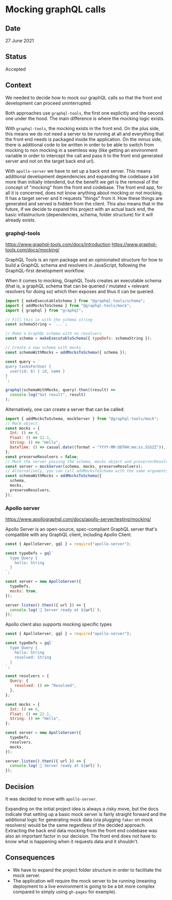 # Mocking graphQL calls

## Date

27 June 2021

## Status

Accepted

## Context

We needed to decide how to mock our graphQL calls so that the front end development can proceed uninterrupted.

Both approaches use `graphql-tools`, the first one explicitly and the second one under the hood. The main difference is where the mocking logic exists.

With `graphql-tools`, the mocking exists in the front end. On the plus side, this means we do not need a server to be running at all and everything that the front end needs is packaged inside the application. On the minus side, there is additional code to be written in order to be able to switch from mocking to non mocking in a seemless way (like getting an environment variable in order to intercept the call and pass it to the front end generated server and not on the target back end url).

With `apollo-server` we have to set up a back end server. This means additional development dependencies and expanding the codebase a bit more than initially intendend, but the benefit we get is the removal of the concept of "mocking" from the front end codebase. The front end app, for all it is concerned, does not know anything about mocking or not mocking. It has a target server and it requests "things" from it. How these things are generated and served is hidden from the client. This also means that in the future, if we decide to expand this project with an actual back end, the basic infastructure (dependencies, schema, folder structure) for it will already exists.

### graphql-tools

https://www.graphql-tools.com/docs/introduction
https://www.graphql-tools.com/docs/mocking/

GraphQL Tools is an npm package and an opinionated structure for how to build a GraphQL schema and resolvers in JavaScript, following the GraphQL-first development workflow.

When it comes to mocking, GraphQL Tools creates an executable schema (that is, a graphQL schema that can be queried / mutated + relevant resolvers for doing so) which then exposes and thus it can be queried.

```js
import { makeExecutableSchema } from "@graphql-tools/schema";
import { addMocksToSchema } from "@graphql-tools/mock";
import { graphql } from "graphql";

// Fill this in with the schema string
const schemaString = `...`;

// Make a GraphQL schema with no resolvers
const schema = makeExecutableSchema({ typeDefs: schemaString });

// Create a new schema with mocks
const schemaWithMocks = addMocksToSchema({ schema });

const query = `
query tasksForUser {
  user(id: 6) { id, name }
}
`;

graphql(schemaWithMocks, query).then((result) =>
  console.log("Got result", result)
);
```

Alternatively, one can create a server that can be called:

```js
import { addMocksToSchema, mockServer } from "@graphql-tools/mock";
// Mock object.
const mocks = {
  Int: () => 6,
  Float: () => 22.1,
  String: () => "Hello",
  DateTime: () => casual.date((format = "YYYY-MM-DDTHH:mm:ss.SSSZZ")),
};
const preserveResolvers = false;
// Mock the server passing the schema, mocks object and preserverResolvers arguments.
const server = mockServer(schema, mocks, preserveResolvers);
// Alternatively, you can call addMocksToSchema with the same arguments.
const schemaWithMocks = addMocksToSchema({
  schema,
  mocks,
  preserveResolvers,
});
```

### Apollo server

https://www.apollographql.com/docs/apollo-server/testing/mocking/

Apollo Server is an open-source, spec-compliant GraphQL server that's compatible with any GraphQL client, including Apollo Client.

```js
const { ApolloServer, gql } = require("apollo-server");

const typeDefs = gql`
  type Query {
    hello: String
  }
`;

const server = new ApolloServer({
  typeDefs,
  mocks: true,
});

server.listen().then(({ url }) => {
  console.log(`🚀 Server ready at ${url}`);
});
```

Apollo client also supports mocking specific types

```js
const { ApolloServer, gql } = require("apollo-server");

const typeDefs = gql`
  type Query {
    hello: String
    resolved: String
  }
`;

const resolvers = {
  Query: {
    resolved: () => "Resolved",
  },
};

const mocks = {
  Int: () => 6,
  Float: () => 22.1,
  String: () => "Hello",
};

const server = new ApolloServer({
  typeDefs,
  resolvers,
  mocks,
});

server.listen().then(({ url }) => {
  console.log(`🚀 Server ready at ${url}`);
});
```

## Decision

It was decided to move with `apollo-server`.

Expanding on the initial project idea is always a risky move, but the docs indicate that setting up a basic mock server is fairly straight forward and the additional logic for generating mock data (via plugging `faker` on mock resolvers) would be the same regardless of the decided approach. Extracting the back end data mocking from the front end codebase was also an important factor in our decision. The front end does not have to know what is happening when it requests data and it shouldn't.

## Consequences

- We have to expand the project folder structure in order to facilitate the mock server.
- The application will require the mock server to be running (meaning deployment to a live environment is going to be a bit more complex compared to simply using `gh-pages` for example).
